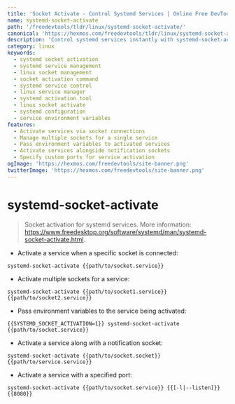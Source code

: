 ```yaml
---
title: 'Socket Activate - Control Systemd Services | Online Free DevTools by Hexmos'
name: systemd-socket-activate
path: '/freedevtools/tldr/linux/systemd-socket-activate/'
canonical: 'https://hexmos.com/freedevtools/tldr/linux/systemd-socket-activate/'
description: 'Control systemd services instantly with systemd-socket-activate. Manage socket activation and pass environment variables with this command line tool. Free online tool, no registration required.'
category: linux
keywords:
  - systemd socket activation
  - systemd service management
  - linux socket management
  - socket activation command
  - systemd service control
  - linux service manager
  - systemd activation tool
  - linux socket activate
  - systemd configuration
  - service environment variables
features:
  - Activate services via socket connections
  - Manage multiple sockets for a single service
  - Pass environment variables to activated services
  - Activate services alongside notification sockets
  - Specify custom ports for service activation
ogImage: 'https://hexmos.com/freedevtools/site-banner.png'
twitterImage: 'https://hexmos.com/freedevtools/site-banner.png'
---
```


# systemd-socket-activate

> Socket activation for systemd services.
> More information: <https://www.freedesktop.org/software/systemd/man/systemd-socket-activate.html>.

- Activate a service when a specific socket is connected:

`systemd-socket-activate {{path/to/socket.service}}`

- Activate multiple sockets for a service:

`systemd-socket-activate {{path/to/socket1.service}} {{path/to/socket2.service}}`

- Pass environment variables to the service being activated:

`{{SYSTEMD_SOCKET_ACTIVATION=1}} systemd-socket-activate {{path/to/socket.service}}`

- Activate a service along with a notification socket:

`systemd-socket-activate {{path/to/socket.socket}} {{path/to/service.service}}`

- Activate a service with a specified port:

`systemd-socket-activate {{path/to/socket.service}} {{[-l|--listen]}} {{8080}}`
